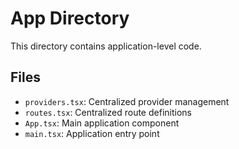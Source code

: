 # App Directory

This directory contains application-level code.

## Files

- `providers.tsx`: Centralized provider management
- `routes.tsx`: Centralized route definitions
- `App.tsx`: Main application component
- `main.tsx`: Application entry point
